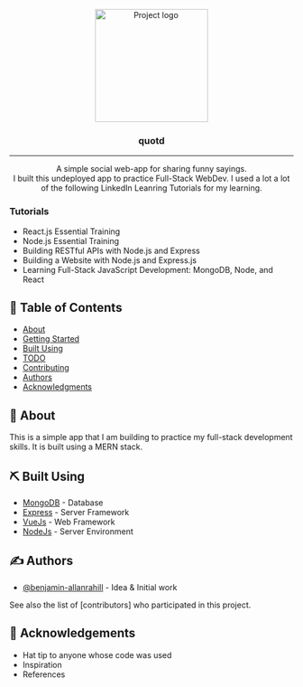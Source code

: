 <p align="center">
<!--   <a href="" rel="noopener"> -->
 <img width=200px height=200px src="https://cdn4.iconfinder.com/data/icons/multimedia-75/512/multimedia-29-256.png" alt="Project logo"></a>
</p>

<h3 align="center">quotd</h3>

<!-- <div align="center">

[![Status](https://img.shields.io/badge/status-active-success.svg)]()
[![GitHub Issues](https://img.shields.io/github/issues/kylelobo/The-Documentation-Compendium.svg)](https://github.com/benjamin-allanrahill/quote-book/issues)
[![GitHub Pull Requests](https://img.shields.io/github/issues-pr/kylelobo/The-Documentation-Compendium.svg)](https://github.com/benjamin-allanrahill/quote-book/pulls)

</div> -->

---

<p align="center"> A simple social web-app for sharing funny sayings. 
    <br> 
 I built this undeployed app to practice Full-Stack WebDev. I used a lot a lot of the following LinkedIn Leanring Tutorials for my learning.
</p>

### Tutorials
* React.js Essential Training
* Node.js Essential Training
* Building RESTful APIs with Node.js and Express
* Building a Website with Node.js and Express.js
* Learning Full-Stack JavaScript Development: MongoDB, Node, and React


## 📝 Table of Contents

- [About](#about)
- [Getting Started](#getting_started)
- [Built Using](#built_using)
- [TODO](../TODO.md)
- [Contributing](../CONTRIBUTING.md)
- [Authors](#authors)
- [Acknowledgments](#acknowledgement)

## 🧐 About <a name = "about"></a>

This is a simple app that I am building to practice my full-stack development skills. It is built using a MERN stack.


## ⛏️ Built Using <a name = "built_using"></a>

- [MongoDB](https://www.mongodb.com/) - Database
- [Express](https://expressjs.com/) - Server Framework
- [VueJs](https://vuejs.org/) - Web Framework
- [NodeJs](https://nodejs.org/en/) - Server Environment

## ✍️ Authors <a name = "authors"></a>

- [@benjamin-allanrahill](https://github.com/benjamin-allanrahill) - Idea & Initial work

See also the list of [contributors] who participated in this project.

## 🎉 Acknowledgements <a name = "acknowledgement"></a>

- Hat tip to anyone whose code was used
- Inspiration
- References
